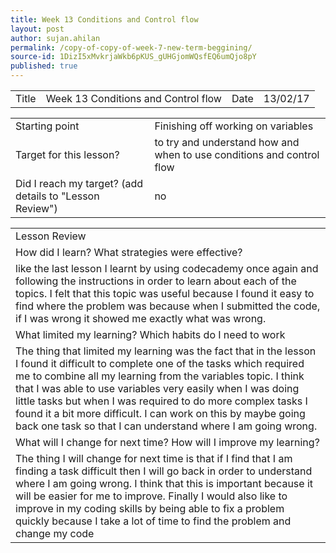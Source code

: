```yaml
---
title: Week 13 Conditions and Control flow
layout: post
author: sujan.ahilan
permalink: /copy-of-copy-of-week-7-new-term-beggining/
source-id: 1DizI5xMvkrjaWkb6pKUS_gUHGjomWQsfEQ6umQjo8pY
published: true
---
```

<table>
  <tr>
    <td>Title</td>
    <td>Week 13 Conditions and Control flow</td>
    <td>Date</td>
    <td>13/02/17</td>
  </tr>
</table>


<table>
  <tr>
    <td>Starting point</td>
    <td>Finishing off working on variables </td>
  </tr>
  <tr>
    <td>Target for this lesson?</td>
    <td>to try and understand how and when to use conditions and control flow</td>
  </tr>
  <tr>
    <td>Did I reach my target? 
(add details to "Lesson Review")</td>
    <td> no</td>
  </tr>
</table>


<table>
  <tr>
    <td>Lesson Review</td>
  </tr>
  <tr>
    <td>How did I learn? What strategies were effective? </td>
  </tr>
  <tr>
    <td>like the last lesson I learnt by using codecademy once again and following the instructions in order to learn about each of the topics. I felt that this topic was useful because I found it easy to find where the problem was because when I submitted the code, if I was wrong it showed me exactly what was wrong.</td>
  </tr>
  <tr>
    <td>What limited my learning? Which habits do I need to work </td>
  </tr>
  <tr>
    <td>The thing that limited my learning was the fact that in the lesson I found it difficult to complete one of the tasks which required me to combine all my learning from the variables topic. I think that I was able to use variables very easily when I was doing little tasks but when I was required  to do more complex tasks I found it a bit more difficult. I can work on this by maybe going back one task so that I can understand where I am going wrong.</td>
  </tr>
  <tr>
    <td>What will I change for next time? How will I improve my learning?</td>
  </tr>
  <tr>
    <td>The thing I will change for next time is that if I find that I am finding a task difficult then I will go back in order to understand  where I am going wrong. I think that this is important because it will be easier for me to improve. Finally I would also like to improve in my coding skills by being able to fix a problem quickly because I take a lot of time to find the problem and change my code</td>
  </tr>
</table>


